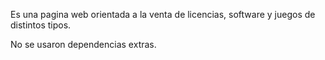 Es una pagina web orientada a la venta de licencias, software y juegos de distintos tipos.

No se usaron dependencias extras.
